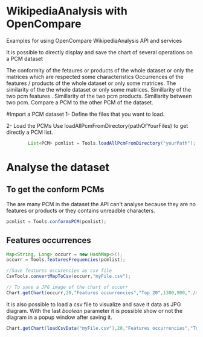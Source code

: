 # WikipediaAnalysis with OpenCompare

Examples for using OpenCompare WikipediaAnalysis API and services

It is possible to directly display and save the chart of several operations on a PCM dataset

The conformity of the fetaures or products of the whole dataset or only the matrices which are respected some characteristics
Occurrences of the features / products of the whole dataset or only some matrices.
The similarity of the the whole dataset or only some matrices.
Simillarity of the two pcm features .
Simillarity of the two pcm products.
Simillarity between two pcm.
Compare a PCM to the other PCM of the dataset.
        
#Import a PCM dataset
1- Define the files that you want to load.

2- Load the PCMs
Use loadAllPcmFromDirectory(pathOfYourFiles) to get directly a PCM list.

```java
        List<PCM> pcmlist = Tools.loadAllPcmFromDirectory("yourPath");
```

# Analyse the dataset

## To get the conform PCMs
The are many PCM in the dataset the API can't analyse because they are no features or products or they contains unreadble characters.
```java
pcmlist = Tools.conformsPCM(pcmlist);
```
## Features occurrences
```java
Map<String, Long> occurr = new HashMap<>();
occurr = Tools.featuresFrequencies(pcmlist);

//Save features occurencies as csv file
CsvTools.convertMapToCsv(occurr,"myFile.csv");

// To save a JPG image of the chart of occurr
Chart.getChart(occurr,20,"Features occurrencies","Top 20",1300,900,"./myFolder");

```
It is also possible to load a csv file to visualize and save it data as JPG diagram. With the last *boolean* parameter it is possible show or not the diagram in a popup window after saving it.
```java
Chart.getChart(loadCsvData("myFile.csv"),20,"Features occurrencies","Top 20",1300,900,"./myFolder",true);
```
